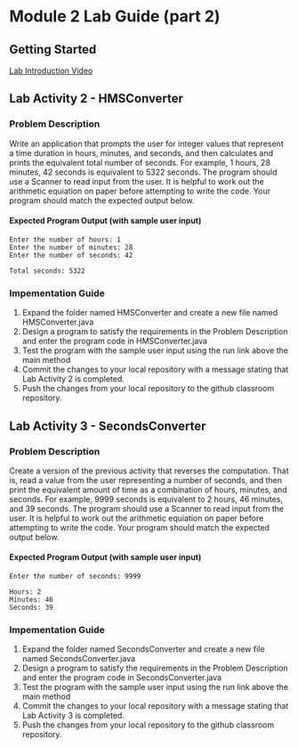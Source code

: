 # Module 2 Lab Guide (part 2)
## Getting Started
[Lab Introduction Video](https://boisestate.hosted.panopto.com/Panopto/Pages/Viewer.aspx?id=535641ef-10e0-45ee-ae71-ae24018a8727&start=0)

## Lab Activity 2 - HMSConverter
### Problem Description
Write an application that prompts the user for integer values that represent a time duration in hours, minutes, and seconds, and then calculates and prints the equivalent total number of seconds. For example, 1 hours, 28 minutes, 42 seconds is equivalent to 5322 seconds.  The program should use a Scanner to read input from the user. It is helpful to work out the arithmetic equiation on paper before attempting to write the code. Your program should match the expected output below.

#### Expected Program Output (with sample user input)
```
Enter the number of hours: 1
Enter the number of minutes: 28
Enter the number of seconds: 42

Total seconds: 5322
```

### Impementation Guide
1. Expand the folder named HMSConverter and create a new file named HMSConverter.java
2. Design a program to satisfy the requirements in the Problem Description and enter the program code in HMSConverter.java
3. Test the program with the sample user input using the run link above the main method
4. Commit the changes to your local repository with a message stating that Lab Activity 2 is completed.
5. Push the changes from your local repository to the github classroom repository.

## Lab Activity 3 - SecondsConverter
### Problem Description
Create a version of the previous activity that reverses the computation.  That is, read a value from the user representing a number of seconds, and then print the equivalent amount of time as a combination of hours, minutes, and seconds. For example, 9999 seconds is equivalent to 2 hours, 46 minutes, and 39 seconds. The program should use a Scanner to read input from the user. It is helpful to work out the arithmetic equiation on paper before attempting to write the code. Your program should match the expected output below.

#### Expected Program Output (with sample user input)
```
Enter the number of seconds: 9999

Hours: 2
Minutes: 46
Seconds: 39
```
### Impementation Guide
1. Expand the folder named SecondsConverter and create a new file named SecondsConverter.java
2. Design a program to satisfy the requirements in the Problem Description and enter the program code in SecondsConverter.java
3. Test the program with the sample user input using the run link above the main method
4. Commit the changes to your local repository with a message stating that Lab Activity 3 is completed.
5. Push the changes from your local repository to the github classroom repository.


